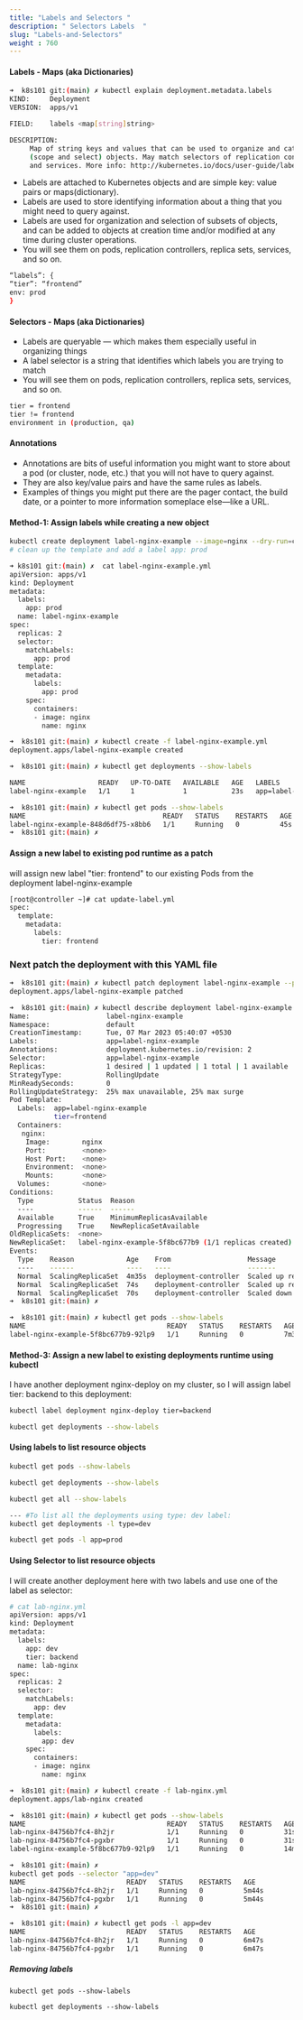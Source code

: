 ```yaml
---
title: "Labels and Selectors "
description: " Selectors Labels  "
slug: "Labels-and-Selectors"
weight : 760
---
```


#### Labels -  Maps (aka Dictionaries)

```sh
➜  k8s101 git:(main) ✗ kubectl explain deployment.metadata.labels
KIND:     Deployment
VERSION:  apps/v1

FIELD:    labels <map[string]string>

DESCRIPTION:
     Map of string keys and values that can be used to organize and categorize
     (scope and select) objects. May match selectors of replication controllers
     and services. More info: http://kubernetes.io/docs/user-guide/labels
```

- Labels are attached to Kubernetes objects and are simple key: value pairs or maps(dictionary). <br>
- Labels are used to store identifying information about a thing that you might need to query against. <br>
- Labels are used for organization and selection of subsets of objects, and can be added to objects at creation time and/or modified at any time during cluster operations. <br>
- You will see them on pods, replication controllers, replica sets, services, and so on. <br>

```sh
“labels”: {
“tier”: “frontend”
env: prod
}

```

#### Selectors -  Maps (aka Dictionaries)

- Labels are queryable — which makes them especially useful in organizing things <br>
-  A label selector is a string that identifies which labels you are trying to match <br>
- You will see them on pods, replication controllers, replica sets, services, and so on. <br>

``````sh
tier = frontend
tier != frontend
environment in (production, qa)
``````

#### Annotations
- Annotations are bits of useful information you might want to store about a pod (or cluster, node, etc.) that you will not have to query against.
- They are also key/value pairs and have the same rules as labels.
- Examples of things you might put there are the pager contact, the build date, or a pointer to more information someplace else—like a URL.

#### Method-1: Assign labels while creating a new object

```sh
kubectl create deployment label-nginx-example --image=nginx --dry-run=client -oyaml > label-nginx-example.yml
# clean up the template and add a label app: prod
```

```sh
➜ k8s101 git:(main) ✗  cat label-nginx-example.yml
apiVersion: apps/v1
kind: Deployment
metadata:
  labels:
    app: prod
  name: label-nginx-example
spec:
  replicas: 2
  selector:
    matchLabels:
      app: prod
  template:
    metadata:
      labels:
        app: prod
    spec:
      containers:
      - image: nginx
        name: nginx
```

```sh
➜  k8s101 git:(main) ✗ kubectl create -f label-nginx-example.yml
deployment.apps/label-nginx-example created
```

```sh
➜  k8s101 git:(main) ✗ kubectl get deployments --show-labels

NAME                  READY   UP-TO-DATE   AVAILABLE   AGE   LABELS
label-nginx-example   1/1     1            1           23s   app=label-nginx-example
```

```sh
➜  k8s101 git:(main) ✗ kubectl get pods --show-labels
NAME                                  READY   STATUS    RESTARTS   AGE   LABELS
label-nginx-example-848d6df75-x8bb6   1/1     Running   0          45s   app=label-nginx-example,pod-template-hash=848d6df75
➜  k8s101 git:(main) ✗ 

```


####  Assign a new label to existing pod runtime as a patch

will assign new label "tier: frontend" to our existing Pods from the deployment label-nginx-example

```sh
[root@controller ~]# cat update-label.yml
spec:
  template:
    metadata:
      labels:
        tier: frontend
```

### Next patch the deployment with this YAML file

```sh
➜  k8s101 git:(main) ✗ kubectl patch deployment label-nginx-example --patch "$(cat update-label.yml)"
deployment.apps/label-nginx-example patched
```

```sh
➜  k8s101 git:(main) ✗ kubectl describe deployment label-nginx-example
Name:                   label-nginx-example
Namespace:              default
CreationTimestamp:      Tue, 07 Mar 2023 05:40:07 +0530
Labels:                 app=label-nginx-example
Annotations:            deployment.kubernetes.io/revision: 2
Selector:               app=label-nginx-example
Replicas:               1 desired | 1 updated | 1 total | 1 available | 0 unavailable
StrategyType:           RollingUpdate
MinReadySeconds:        0
RollingUpdateStrategy:  25% max unavailable, 25% max surge
Pod Template:
  Labels:  app=label-nginx-example
           tier=frontend
  Containers:
   nginx:
    Image:        nginx
    Port:         <none>
    Host Port:    <none>
    Environment:  <none>
    Mounts:       <none>
  Volumes:        <none>
Conditions:
  Type           Status  Reason
  ----           ------  ------
  Available      True    MinimumReplicasAvailable
  Progressing    True    NewReplicaSetAvailable
OldReplicaSets:  <none>
NewReplicaSet:   label-nginx-example-5f8bc677b9 (1/1 replicas created)
Events:
  Type    Reason             Age    From                   Message
  ----    ------             ----   ----                   -------
  Normal  ScalingReplicaSet  4m35s  deployment-controller  Scaled up replica set label-nginx-example-848d6df75 to 1
  Normal  ScalingReplicaSet  74s    deployment-controller  Scaled up replica set label-nginx-example-5f8bc677b9 to 1
  Normal  ScalingReplicaSet  70s    deployment-controller  Scaled down replica set label-nginx-example-848d6df75 to 0 from 1
➜  k8s101 git:(main) ✗ 
```
```sh
➜  k8s101 git:(main) ✗ kubectl get pods --show-labels
NAME                                   READY   STATUS    RESTARTS   AGE     LABELS
label-nginx-example-5f8bc677b9-92lp9   1/1     Running   0          7m31s   app=label-nginx-example,pod-template-hash=5f8bc677b9,tier=frontend
```


####  Method-3: Assign a new label to existing deployments runtime using kubectl

I have another deployment nginx-deploy on my cluster, so I will assign label tier: backend to this deployment:

```sh
kubectl label deployment nginx-deploy tier=backend

kubectl get deployments --show-labels

```
####  Using labels to list resource objects

```sh
kubectl get pods --show-labels

kubectl get deployments --show-labels

kubectl get all --show-labels

--- #To list all the deployments using type: dev label:
kubectl get deployments -l type=dev

kubectl get pods -l app=prod
```

####  Using Selector to list resource objects

I will create another deployment here with two labels and use one of the label as selector:

```sh
# cat lab-nginx.yml
apiVersion: apps/v1
kind: Deployment
metadata:
  labels:
    app: dev
    tier: backend
  name: lab-nginx
spec:
  replicas: 2
  selector:
    matchLabels:
      app: dev
  template:
    metadata:
      labels:
        app: dev
    spec:
      containers:
      - image: nginx
        name: nginx
```

```sh
➜  k8s101 git:(main) ✗ kubectl create -f lab-nginx.yml
deployment.apps/lab-nginx created
```

```sh
➜  k8s101 git:(main) ✗ kubectl get pods --show-labels
NAME                                   READY   STATUS    RESTARTS   AGE   LABELS
lab-nginx-84756b7fc4-8h2jr             1/1     Running   0          31s   app=dev,pod-template-hash=84756b7fc4
lab-nginx-84756b7fc4-pgxbr             1/1     Running   0          31s   app=dev,pod-template-hash=84756b7fc4
label-nginx-example-5f8bc677b9-92lp9   1/1     Running   0          14m   app=label-nginx-example,pod-template-hash=5f8bc677b9,tier=frontend
```

```sh
➜  k8s101 git:(main) ✗ 
kubectl get pods --selector "app=dev"
NAME                         READY   STATUS    RESTARTS   AGE
lab-nginx-84756b7fc4-8h2jr   1/1     Running   0          5m44s
lab-nginx-84756b7fc4-pgxbr   1/1     Running   0          5m44s
➜  k8s101 git:(main) ✗ 
```

```sh
➜  k8s101 git:(main) ✗ kubectl get pods -l app=dev
NAME                         READY   STATUS    RESTARTS   AGE
lab-nginx-84756b7fc4-8h2jr   1/1     Running   0          6m47s
lab-nginx-84756b7fc4-pgxbr   1/1     Running   0          6m47s
```

#####  Removing labels

```
kubectl get pods --show-labels

kubectl get deployments --show-labels

```
